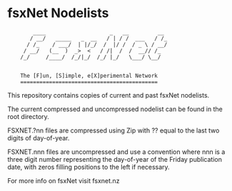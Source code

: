 # fsxNet Nodelists
            ____                    _   __         __ 
           / __/   _____   _  __   / | / /  ___   / /_
          / /_    / ___/  | |/_/  /  |/ /  / _ \ / __/
         / __/   (__  )  _>  <   / /|  /  /  __// /_  
        /_/     /____/  /_/|_/  /_/ |_/   \___/ \__/  


        The [F]un, [S]imple, e[X]perimental Network
        ===========================================


This repository contains copies of current and past fsxNet nodelists.

The current compressed and uncompressed nodelist can be found in the root directory. 

FSXNET.?nn files are compressed using Zip with ?? equal to the last two digits of day-of-year.

FSXNET.nnn files are uncompressed and use a convention where nnn is a three digit number representing 
the day-of-year of the Friday publication date, with zeros filling positions to the left if necessary.

For more info on fsxNet visit fsxnet.nz

